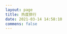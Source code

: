 ```yaml
---
layout: page
title: 热度排行
date: 2021-03-14 14:58:10
commens: false
---
```


<div id="hot"></div>
<div id="barcon" name="barcon"></div>


<script src="https://cdn1.lncld.net/static/js/av-core-mini-0.6.4.js"></script>
<script>AV.initialize("T7JBt0YPfeKdVQ0KPjrICOOm-gzGzoHsz", "oMcE8X0UKAVaDtK51UA1LuGL");</script>
<script type="text/javascript">

var rankList;
var pageSize = 10;
var currentPage = 1;
var totalPage;


new AV.Query('Counter').descending('time').limit(1000).find().then(o => {
    rankList = o;
    totalPage = Math.ceil(rankList.length / pageSize);//总页数
    goPage(currentPage, pageSize)
})

function prePage() {
    currentPage--;
    if (currentPage == 0) {
        currentPage = 1;
    }
    goPage(currentPage, pageSize)
}


function nextPage() {
    currentPage++;
    if (currentPage == totalPage + 1) {
        currentPage = totalPage;
    }
    goPage(currentPage, pageSize)
}

function goPage(page, pageSize) {
    currentPage = page;
    document.getElementById("hot").innerHTML = ""
    for (var i = 0; i < pageSize; i++) {
        var index = (currentPage - 1) * pageSize + i + 1
        if (index - 1 >= rankList.length) {
            break;
        }
        var result = rankList[index - 1].attributes;
        var time = result.time;
        var title = result.title;
        var url = result.url;
        var content = "<p>" + "<font color='#1C1C1C'>" + index + ".【文章热度:" + time + "℃】" + "</font>" + "<a href='" + url + "'>" + title + "</a>" + "</p>";
        document.getElementById("hot").innerHTML += content
    }
    showButton();
}

function doubleWord(x) {
    if (x < 10) {
        return "0" + x;
    } else {
        return x;
    }
}

function showButton() {//当前页数
    var tempStr = "";
    tempStr += "<a href=\"#\" onClick=\"prePage()\">⬅️</a>&emsp;&emsp;&emsp;"
    var beg = Math.max(1, currentPage - 5);
    while (beg > 1 && beg + pageSize - 1 > totalPage) {
        beg--;
    }
    for (var j = 1; j <= pageSize && beg <= totalPage; j++, beg++) {
        if (beg == currentPage) {
            tempStr += "<a href=\"#\" onClick=\"goPage(" + beg + "," + pageSize + ")\"><span style='color:red;'>" + doubleWord(beg) + "</span></a>" + "&emsp;"
        } else {
            tempStr += "<a href=\"#\" onClick=\"goPage(" + beg + "," + pageSize + ")\">" + doubleWord(beg) + "</a>" + "&emsp;"
        }
    }
    tempStr += "&emsp;&emsp;<a href=\"#\" onClick=\"nextPage()\">➡️</a>";
    document.getElementById("barcon").innerHTML = tempStr;
}
</script>